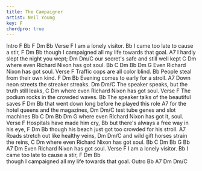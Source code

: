 ```yaml
---
title: The Campaigner
artist: Neil Young
key: F
chordpro: true
---
```

Intro
F Bb F Dm Bb 
Verse
F
I am a lonely visitor.
   Bb
I came too late to cause a stir,
          F                 Dm                Bb
though I campaigned all my life towards that goal.
                    A7
I hardly slept the night you wept;
Dm                    Dm/C
our secret's safe and still well kept
C                                 Dm
where even Richard Nixon has got soul.
Bb                          C   Dm  Bb  Dm  G
Even Richard Nixon has got soul.
Verse
   F
Traffic cops are all color blind.
 Bb
People steal from their own kind.
  F               Dm           Bb
Evening comes to early for a stroll.
                        A7
Down neon streets the streaker streaks.
Dm                           Dm/C
The speaker speaks, but the truth still leaks,
 C                                Dm
where even Richard Nixon has got soul.
Verse
 F
The podium rocks in the crowded waves.
 Bb
The speaker talks of the beautiful saves
 F                  Dm                    Bb
that went down long before he played this role
                              A7
for the hotel queens and the magazines,
 Dm                  Dm/C
test tube genes and slot machines
  Bb                         C        Dm    Bb  Dm  G
where even Richard Nixon has got it, soul.
Verse
 F
Hospitals have made him cry,
 Bb
but there's always a free way in his eye,
 F                              Dm             Bb
though his beach just got too crowded for his stroll.
                         A7
Roads stretch out like healthy veins,
Dm                    Dm/C
and wild gift horses strain the reins,
 C                                Dm
where even Richard Nixon has got soul.
Bb                          C   Dm  Bb  G  Bb  A7  Dm
Even Richard Nixon has got soul.
Verse
 F
I am a lonely visitor.
 Bb
I came too late to cause a stir,
 F                          Dm                Bb    
though I campaigned all my life towards that goal.
Outro
Bb A7 Dm Dm/C


